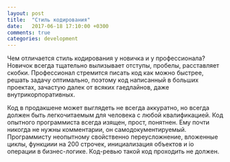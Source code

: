 ```yaml
---
layout: post
title:  "Стиль кодирования"
date:   2017-06-18 17:10:00 +0300
comments: true
categories: development
---
```


Чем отличается стиль кодирования у новичка и у профессионала? Новичок всегда
тщательно вылизывает отступы, пробелы, расставляет скобки. Профессионал
стремится писать код как можно быстрее, решать задачу оптимально, поэтому
код написанный в больших проектах, зачастую далек от всяких гаедлайнов,
даже внутрикорпоративных. 

Код в продакшене может выглядеть не всегда аккуратно, но всегда должен 
быть легкочитаемым для человека с любой квалификацией. Код опытного программиста
всегда изящен, прост, понятнен. Ему почти никогда не нужны комментарии,
он самодокументируемый. Программисту неопытному свойственно переусложнение,
вложенные циклы, функциии на 200 строчек, инициализация объектов и 
io операции в бизнес-логике. Код-ревью такой код проходить не должен.
